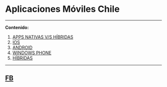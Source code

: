 Aplicaciones Móviles Chile
==========================================================

----------
**Contenido:**

 1. [APPS NATIVAS V/S HÍBRIDAS](https://github.com/px740/appmovilchile/blob/master/comparacion.md)
 2. [IOS](https://github.com/px740/appmovilchile/blob/master/ios.md)
 3. [ANDROID](https://github.com/px740/appmovilchile/blob/master/android.md)
 4. [WINDOWS PHONE](https://github.com/px740/appmovilchile/blob/master/wp.md)
 5. [HÍBRIDAS](https://github.com/px740/appmovilchile/blob/master/hibridas.md)

----------

[FB](https://www.facebook.com/groups/Aplicaciones.Moviles.Chile/)
-
